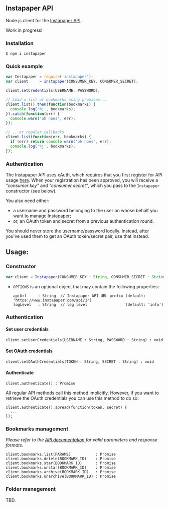 ## Instapaper API

Node.js client for the [Instapaper API](https://www.instapaper.com/api/full).

Work in progress!

### Installation

```
$ npm i instapaper
```

### Quick example

``` javascript
var Instapaper = require('instapaper');
var client     = Instapaper(CONSUMER_KEY, CONSUMER_SECRET);

client.setCredentials(USERNAME, PASSWORD);

// Load a list of bookmarks using promises...
client.list().then(function(bookmarks) {
  console.log('%j', bookmarks);
}).catch(function(err) {
  console.warn('oh noes', err);
});

// ...or regular callbacks
client.list(function(err, bookmarks) {
  if (err) return console.warn('oh noes', err);
  console.log('%j', bookmarks);
});
```

### Authentication

The Instapaper API uses xAuth, which requires that you first register for API usage [here](https://www.instapaper.com/main/request_oauth_consumer_token). When your registration has been approved, you will receive a _"consumer key"_ and _"consumer secret"_, which you pass to the `Instapaper` constructor (see below).

You also need either:

- a username and password belonging to the user on whose behalf you want to manage Instapaper;
- or, an OAuth token and secret from a previous authentication round.


You should never store the username/password locally. Instead, after you've used them to get an OAuth token/secret pair, use that instead.

## Usage:

### Constructor

``` javascript
var client = Instapaper(CONSUMER_KEY : String, CONSUMER_SECRET : String[, OPTIONS : Object]);
```

- `OPTIONS` is an optional object that may contain the following properties:

  ```
  apiUrl     : String  // Instapaper API URL prefix (default: 'https://www.instapaper.com/api/1')
  logLevel   : String  // log level                 (default: 'info')
  ```


### Authentication

#### Set user credentials

```
client.setUserCredentials(USERNAME : String, PASSWORD : String) : void
```

#### Set OAuth credentials

```
client.setOAuthCredentials(TOKEN : String, SECRET : String) : void
```

#### Authenticate

```
client.authenticate() : Promise
```

All regular API methods call this method implicitly. However, if you want to retrieve the OAuth credentials you can use this method to do so:

```
client.authenticate().spread(function(token, secret) {
  ...
});
```

### Bookmarks management

_Please refer to the [API documentation](https://www.instapaper.com/api/full) for valid parameters and response formats._

```
client.bookmarks.list(PARAMS)           : Promise
client.bookmarks.delete(BOOKMARK_ID)    : Promise
client.bookmarks.star(BOOKMARK_ID)      : Promise
client.bookmarks.unstar(BOOKMARK_ID)    : Promise
client.bookmarks.archive(BOOKMARK_ID)   : Promise
client.bookmarks.unarchive(BOOKMARK_ID) : Promise
```

### Folder management

TBD.
